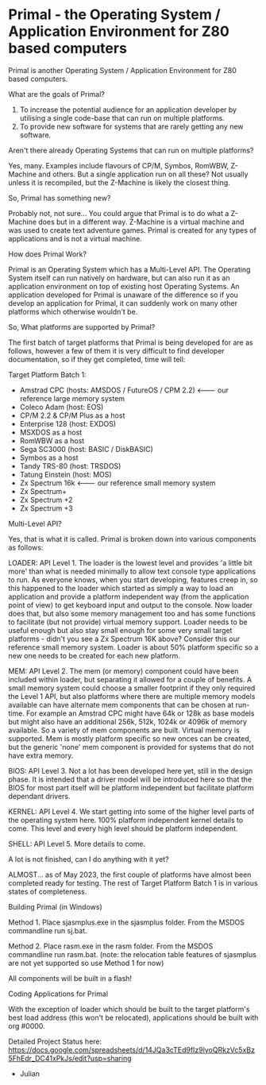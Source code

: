 # Primal - the Operating System / Application Environment for Z80 based computers

Primal is another Operating System / Application Environment for Z80 based computers.  

What are the goals of Primal?

1. To increase the potential audience for an application developer by utilising a single code-base that can run on multiple platforms.
2. To provide new software for systems that are rarely getting any new software.


Aren't there already Operating Systems that can run on multiple platforms?

Yes, many.  Examples include flavours of CP/M, Symbos, RomWBW, Z-Machine and others. But a single application run on all these?  Not usually unless it is recompiled, but the Z-Machine is likely the closest thing.


So, Primal has something new?

Probably not, not sure... You could argue that Primal is to do what a Z-Machine does but in a different way.  Z-Machine is a virtual machine and was used to create text adventure games.  Primal is created for any types of applications and is not a virtual machine.


How does Primal Work?

Primal is an Operating System which has a Multi-Level API.  The Operating System itself can run natively on hardware, but can also run it as an application environment on top of existing host Operating Systems.  An application developed for Primal is unaware of the difference so if you develop an application for Primal, it can suddenly work on many other platforms which otherwise wouldn't be.  


So, What platforms are supported by Primal?

The first batch of target platforms that Primal is being developed for are as follows, however a few of them it is very difficult to find developer documentation, so if they get completed, time will tell:

Target Platform Batch 1:

- Amstrad CPC (hosts: AMSDOS / FutureOS / CPM 2.2) <--- our reference large memory system
- Coleco Adam (host: EOS)
- CP/M 2.2 & CP/M Plus as a host
- Enterprise 128 (host: EXDOS)
- MSXDOS as a host
- RomWBW as a host
- Sega SC3000 (host: BASIC / DiskBASIC)
- Symbos as a host
- Tandy TRS-80 (host: TRSDOS)
- Tatung Einstein (host: MOS)
- Zx Spectrum 16k <--- our reference small memory system
- Zx Spectrum+
- Zx Spectrum +2
- Zx Spectrum +3


Multi-Level API?

Yes, that is what it is called.  Primal is broken down into various components as follows:

LOADER:  API Level 1. The loader is the lowest level and provides 'a little bit more' than what is needed minimally to allow text console type applications to run.  As everyone knows, when you start developing, features creep in, so this happened to the loader which started as simply a way to load an application and provide a platform independent way (from the application point of view) to get keyboard input and output to the console.  Now loader does that, but also some memory management too and has some functions to facilitate (but not provide) virtual memory support.  Loader needs to be useful enough but also stay small enough for some very small target platforms - didn't you see a Zx Spectrum 16K above?  Consider this our reference small memory system.  Loader is about 50% platform specific so a new one needs to be created for each new platform.

MEM:  API Level 2. The mem (or memory) component could have been included within loader, but separating it allowed for a couple of benefits.  A small memory system could choose a smaller footprint if they only required the Level 1 API, but also platforms where there are multiple memory models available can have alternate mem components that can be chosen at run-time.  For example an Amstrad CPC might have 64k or 128k as base models but might also have an additional 256k, 512k, 1024k or 4096k of memory available.  So a variety of mem components are built.  Virtual memory is supported.  Mem is mostly platform specific so new onces can be created, but the generic 'none' mem component is provided for systems that do not have extra memory.

BIOS:  API Level 3.  Not a lot has been developed here yet, still in the design phase.  It is intended that a driver model will be introduced here so that the BIOS for most part itself will be platform independent but facilitate platform dependant drivers.

KERNEL:  API Level 4.  We start getting into some of the higher level parts of the operating system here.  100% platform independent kernel details to come.  This level and every high level should be platform independent.

SHELL:  API Level 5.  More details to come.


A lot is not finished, can I do anything with it yet?

ALMOST... as of May 2023, the first couple of platforms have almost been completed ready for testing.  The rest of Target Platform Batch 1 is in various states of completeness.


Building Primal (in Windows)

Method 1. Place sjasmplus.exe in the sjasmplus folder. From the MSDOS commandline run sj.bat.

Method 2. Place rasm.exe in the rasm folder. From the MSDOS commandline run rasm.bat. (note: the relocation table features of sjasmplus are not yet supported so use Method 1 for now)

All components will be built in a flash!


Coding Applications for Primal

With the exception of loader which should be built to the target platform's best load address (this won't be relocated), applications should be built with org #0000.

Detailed Project Status here:   https://docs.google.com/spreadsheets/d/14JQa3cTEd9fIz9lyoQRkzVc5xBz5FhEdr_DC41xPkJs/edit?usp=sharing

- Julian
